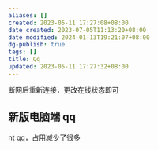```yaml
---
aliases: []
created: 2023-05-11 17:27:08+08:00
date created: 2023-07-05T11:13:20+08:00
date modified: 2024-01-13T19:21:07+08:00
dg-publish: true
tags: []
title: Qq
updated: 2023-05-11 17:27:32+08:00
---
```


断网后重新连接，更改在线状态即可

## 新版电脑端 qq
nt qq，占用减少了很多